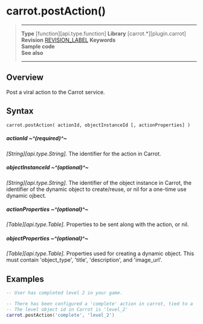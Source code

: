 # carrot.postAction()

> --------------------- ------------------------------------------------------------------------------------------
> __Type__              [function][api.type.function]
> __Library__           [carrot.*][plugin.carrot]
> __Revision__          [REVISION_LABEL](REVISION_URL)
> __Keywords__          
> __Sample code__       
> __See also__          
> --------------------- ------------------------------------------------------------------------------------------


## Overview
Post a viral action to the Carrot service.


## Syntax

	carrot.postAction( actionId, objectInstanceId [, actionProperties] )

##### actionId ~^(required)^~
_[String][api.type.String]._ The identifier for the action in Carrot.

##### objectInstanceId ~^(optional)^~
_[String][api.type.String]._ The identifier of the object instance in Carrot, the identifier of the dynamic object to create/reuse, or nil for a one-time use dynamic ojbect.

##### actionProperties ~^(optional)^~
_[Table][api.type.Table]._ Properties to be sent along with the action, or nil.

##### objectProperties ~^(optional)^~
_[Table][api.type.Table]._ Properties used for creating a dynamic object. This must contain 'object_type', 'title', 'description', and 'image_url'.

## Examples

``````lua
-- User has completed level 2 in your game.

-- There has been configured a 'complete' action in carrot, tied to a 'level' object.
-- The level object id in Carrot is 'level_2'
carrot.postAction('complete', 'level_2')
``````
